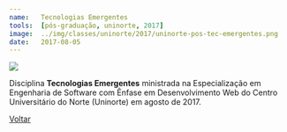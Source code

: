 ```yaml
---
name:  	Tecnologias Emergentes
tools: 	[pós-graduação, uninorte, 2017]
image: 	../img/classes/uninorte/2017/uninorte-pos-tec-emergentes.png
date: 	2017-08-05
---
```


![](../img/classes/uninorte/2017/uninorte-pos-tec-emergentes.png)

Disciplina **Tecnologias Emergentes** ministrada na Especialização em Engenharia de Software com Ênfase em Desenvolvimento Web do Centro Universitário do Norte (Uninorte) em agosto de 2017.

<p class="text-center">
	<a class="btn btn-outline-primary mt-1" href="{{ site.baseurl }}/classes/">Voltar</a>
</p>
